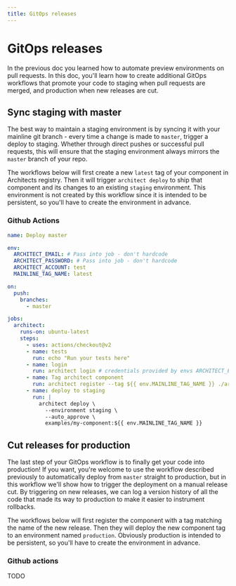 ```yaml
---
title: GitOps releases
---
```


# GitOps releases

In the previous doc you learned how to automate preview environments on pull requests. In this doc, you'll learn how to create additional GitOps workflows that promote your code to staging when pull requests are merged, and production when new releases are cut.

## Sync staging with master

The best way to maintain a staging environment is by syncing it with your mainline git branch - every time a change is made to `master`, trigger a deploy to staging. Whether through direct pushes or successful pull requests, this will ensure that the staging environment always mirrors the `master` branch of your repo.

The workflows below will first create a new `latest` tag of your component in Architects registry. Then it will trigger `architect deploy` to ship that component and its changes to an existing `staging` environment. This environment is not created by this workflow since it is intended to be persistent, so you'll have to create the environment in advance.

### Github Actions

```yaml
name: Deploy master

env:
  ARCHITECT_EMAIL: # Pass into job - don't hardcode
  ARCHITECT_PASSWORD: # Pass into job - don't hardcode
  ARCHITECT_ACCOUNT: test
  MAINLINE_TAG_NAME: latest

on:
  push:
    branches:
      - master

jobs:
  architect:
    runs-on: ubuntu-latest
    steps:
      - uses: actions/checkout@v2
      - name: tests
        run: echo "Run your tests here"
      - name: login
        run: architect login # credentials provided by envs ARCHITECT_EMAIL/ARCHITECT_PASSWORD
      - name: Tag architect component
        run: architect register --tag ${{ env.MAINLINE_TAG_NAME }} ./architect.yml
      - name: deploy to staging
        run: |
          architect deploy \
            --environment staging \
            --auto_approve \
            examples/my-component:${{ env.MAINLINE_TAG_NAME }}
```

## Cut releases for production

The last step of your GitOps workflow is to finally get your code into production! If you want, you're welcome to use the workflow described previously to automatically deploy from `master` straight to production, but in this workflow we'll show how to trigger the deployment on a manual release cut. By triggering on new releases, we can log a version history of all the code that made its way to production to make it easier to instrument rollbacks.

The workflows below will first register the component with a tag matching the name of the new release. Then they will deploy the new component tag to an environment named `production`. Obviously production is intended to be persistent, so you'll have to create the environment in advance.

### Github actions

TODO

